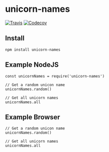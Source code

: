 # unicorn-names

[![Travis](https://img.shields.io/travis/redeian/unicorn-names.svg)](https://travis-ci.org/redeian/unicorn-names) [![Codecov](https://img.shields.io/codecov/c/github/redeian/unicorn-names.svg)](https://codecov.io/gh/redeian/unicorn-names)



## Install
```
npm install unicorn-names
```

## Example NodeJS
```
const unicornNames = require('unicorn-names')

// Get a random unicon name
unicornNames.random()

// Get all unicorn names
unicornNames.all

```

## Example Browser
```
// Get a random unicon name
unicornNames.random()

// Get all unicorn names
unicornNames.all
```
